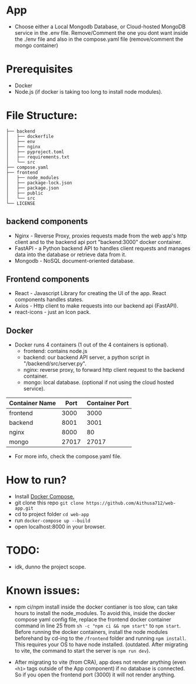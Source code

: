 # <Placeholder> App

- Choose either a Local Mongodb Database, or Cloud-hosted MongoDB service in the .env file. Remove/Comment the one you dont want inside the ./env file and also in the compose.yaml file (remove/comment the mongo container)


# Prerequisites
- Docker
- Node.js (if docker is taking too long to install node modules).

# File Structure:
```
├── backend
│   ├── dockerfile
│   ├── env
│   ├── nginx
│   ├── pyproject.toml
│   ├── requirements.txt
│   └── src
├── compose.yaml
├── frontend
│   ├── node_modules
│   ├── package-lock.json
│   ├── package.json
│   ├── public
│   └── src
└── LICENSE
```

## backend components
- Nginx -  Reverse Proxy, proxies requests made from the web app's http client and to the backend api port "backend:3000" docker container.
- FastAPI - a Python backend API to handles client requests and manages data into the database or retrieve data from it.
- Mongodb - NoSQL document-oriented database.

## Frontend components
- React - Javascript Library for creating the UI of the app. React components handles states.
- Axios - Http client to make requests into our backend api (FastAPI).
- react-icons - just an Icon pack.


## Docker
- Docker runs 4 containers (1 out of the 4 containers is optional).
  - frontend: contains node.js
  - backend: our backend API server, a python script in "/backend/src/server.py".
  - nginx: reverse proxy, to forward http client request to the backend container. 
  - mongo: local database. (optional if not using the cloud hosted service).
 
| Container Name   | Port    | Container Port    |
|--------------- | --------------- | --------------- 
| frontend   | 3000   | 3000   |
| backend   | 8001   | 3001   | 
| nginx   | 8000   | 80   |
| mongo   | 27017   | 27017   |

- For more info, check the compose.yaml file.

# How to run?
- Install [Docker Compose.](https://docs.docker.com/compose/install/)
- git clone this repo `git clone https://github.com/Aithusa712/web-app.git`
- cd to project folder `cd web-app`
- run `docker-compose up --build`
- open localhost:8000 in your browser.

# TODO:
- idk, dunno the project scope.


# Known issues:
- npm ci/npm install inside the docker contianer is too slow, can take hours
  to install the node_modules. To avoid this, inside the docker compose yaml 
  config file, replace the frontend docker container command in line 25 from 
  `sh -c "npm ci && npm start"` to `npm start`. Before running the docker 
  containers, install the node modules beforehand by cd-ing to the `/frontend` 
  folder and running `npm install`. This requires your OS to have node 
  installed. (outdated. After migrating to vite, the command to start the 
  server is `npm run dev`).

- After migrating to vite (from CRA), app does not render anything (even `<h1>` 
  tags outside of the App component) if no database is connected. So if you
  open the frontend port (3000) it will not render anything.
